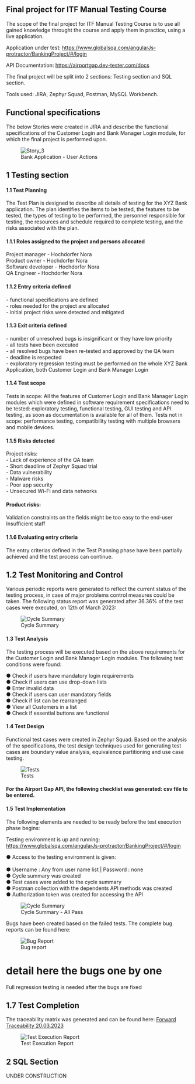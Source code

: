 <h2>Final project for ITF Manual Testing Course</h2>

The scope of the final project for ITF Manual Testing Course is to use all gained knowledge throught the course and apply them in practice, using a live application.

Application under test: https://www.globalsqa.com/angularJs-protractor/BankingProject/#/login

API Documentation: https://airportgap.dev-tester.com/docs

The final project will be split into 2 sections: Testing section and SQL section.

Tools used: JIRA, Zephyr Squad, Postman, MySQL Workbench.

<h2>Functional specifications</h2>

The below Stories were created in JIRA and describe the functional specifications of the Customer Login and Bank Manager Login module, for which the final project is performed upon.

<figure>
    <img src="https://github.com/hochdorfer/manual_testing_project/blob/main/Story_XBNB%203.jpg"
         alt="Story_3">
    <figcaption>Bank Application - User Actions</figcaption>
</figure>

<h2>1 Testing section</h2>
<h4>1.1 Test Planning</h4>
The Test Plan is designed to describe all details of testing for the XYZ Bank application.
The plan identifies the items to be tested, the features to be tested, the types of testing to be performed, the personnel responsible for testing, the resources and schedule required to complete testing, and the risks associated with the plan.

<h4>1.1.1 Roles assigned to the project and persons allocated</h4>
<p>Project manager - Hochdorfer Nora<br>
Product owner - Hochdorfer Nora<br>
Software developer - Hochdorfer Nora<br>
QA Engineer - Hochdorfer Nora<br>

<h4>1.1.2 Entry criteria defined</h4>
<p>- functional specifications are defined<br>
- roles needed for the project are allocated<br>
- initial project risks were detected and mitigated<br>

<h4>1.1.3 Exit criteria defined</h4>
<p>- number of unresolved bugs is insignificant or they have low priority<br>
- all tests have been executed<br>
- all resolved bugs have been re-tested and approved by the QA team<br>
- deadline is respected<br>
- exploratory regression testing must be performed on the whole XYZ Bank Application, both Customer Login and Bank Manager Login<br>

<h4>1.1.4 Test scope</h4>
Tests in scope: All the features of Customer Login and Bank Manager Login modules which were defined in software requirement specifications need to be tested: exploratory testing, functional testing, GUI testing and API testing, as soon as documentation is available for all of them.
Tests not in scope: performance testing, compatibility testing with multiple browsers and  mobile devices.

<h4>1.1.5 Risks detected</h4>
<p>Project risks: <br>
- Lack of experience of the QA team<br>
- Short deadline of Zephyr Squad trial<br>
- Data vulnerability<br>
- Malware risks<br>
- Poor app security<br>
- Unsecured Wi-Fi and data networks<br>
  
<h4>Product risks:</h4>
Validation constraints on the fields might be too easy to the end-user<br>
Insufficient staff

<h4>1.1.6 Evaluating entry criteria</h4>
<p>The entry criterias defined in the Test Planning phase have been partially achieved and the test process can continue.</p>

<h2>1.2 Test Monitoring and Control</h2>
<p>Various periodic reports were generated to reflect the current status of the testing process, in case of major problems control measures could be taken. The following status report was generated after 36.36% of the test cases were executed, on 12th of March 2023:<br>
  
  <figure>
    <img src="https://github.com/hochdorfer/manual_testing_project/blob/main/Cycle%20Summary%207%20in%20progress.jpg"
         alt="Cycle Summary">
    <figcaption>Cycle Summary</figcaption>
</figure>
    
 <h4>1.3 Test Analysis</h4>
 <p>The testing process will be executed based on the above requirements for the Customer Login and Bank Manager Login modules. The following test conditions were found:</p>
 
● Check if users have mandatory login requirements<br>
● Check if users can use drop-down lists<br>
● Enter invalid data<br>
● Check if users can user mandatory fields<br>
● Check if list can be rearranged<br>
● View all Customers in a list<br>
● Check if essential buttons are functional<br>

<h4>1.4 Test Design</h4>
Functional test cases were created in Zephyr Squad. Based on the analysis of the specifications, the test design techniques used for generating test cases are boundary value analysis, equivalence partitioning and use case testing.

<figure>
    <img src="https://github.com/hochdorfer/manual_testing_project/blob/main/Tests.jpg"
         alt="Tests">
    <figcaption>Tests</figcaption>
</figure>

<h4>For the Airport Gap API, the following checklist was generated: 
csv file to be entered.</h4>

<h4>1.5 Test Implementation</h4>
<p>The following elements are needed to be ready before the test execution phase begins:

Testing environment is up and running: https://www.globalsqa.com/angularJs-protractor/BankingProject/#/login<br>

● Access to the testing environment is given:<br>  
● Username : Any from user name list | Password : none<br>
● Cycle summary was created<br>
● Test cases were added to the cycle summary<br>
● Postman collection with the dependents API methods was created<br>
● Authorization token was created for accessing the API<br>
    
<figure>
    <img src="https://github.com/hochdorfer/manual_testing_project/blob/main/Cycle%20Summary%209_%20ALL%20PASS.jpg"
         alt="Cycle Summary">
    <figcaption>Cycle Summary - All Pass</figcaption>
</figure>

 Bugs have been created based on the failed tests. The complete bug reports can be found here:
    
 <figure>
    <img src="https://github.com/hochdorfer/manual_testing_project/blob/main/Bug%20Report.jpg"
         alt="Bug Report">
    <figcaption>Bug report</figcaption>
</figure>
    
<h1>detail here the bugs one by one</h1>
    
Full regression testing is needed after the bugs are fixed

<h2>1.7 Test Completion</h2>
<P>The traceability matrix was generated and can be found here: 
    <a href="https://github.com/hochdorfer/manual_testing_project/blob/main/Forward%20Traceability_20_3_2023.xlsxForward_Traceability_20_03_2023" target="_blank">Forward Traceability 20.03.2023</a>

 <figure>
    <img src="https://github.com/hochdorfer/manual_testing_project/blob/main/Test%20Execution%20Report%20from%20Dashboard_18.03.2023.jpg"
         alt="Test Execution Report">
    <figcaption>Test Execution Report</figcaption>
</figure>


<h2>2 SQL Section</h2>

UNDER CONSTRUCTION
